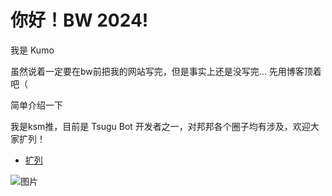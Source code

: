 

# 你好！BW 2024!

我是 Kumo

虽然说着一定要在bw前把我的网站写完，但是事实上还是没写完...
先用博客顶着吧（

简单介绍一下

我是ksm推，目前是 Tsugu Bot 开发者之一，对邦邦各个圈子均有涉及，欢迎大家扩列！

<!-- 跳转到根目录的old/add -->
- [扩列](https://kumo.ltd/old/add)


![图片](https://en.bang-dream.com/wordpress/wp-content/uploads/20221003213030/BGD_OS_HPheader_FOOTER_PC-3.jpg)
